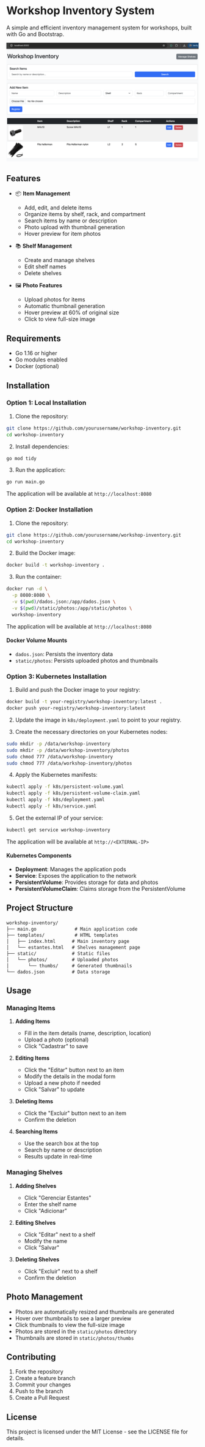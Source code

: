 # Workshop Inventory System

A simple and efficient inventory management system for workshops, built with Go and Bootstrap.

![Screenshot of the Workshop Inventory System](system.png)

## Features

- 📦 **Item Management**
  - Add, edit, and delete items
  - Organize items by shelf, rack, and compartment
  - Search items by name or description
  - Photo upload with thumbnail generation
  - Hover preview for item photos

- 📚 **Shelf Management**
  - Create and manage shelves
  - Edit shelf names
  - Delete shelves

- 🖼️ **Photo Features**
  - Upload photos for items
  - Automatic thumbnail generation
  - Hover preview at 60% of original size
  - Click to view full-size image

## Requirements

- Go 1.16 or higher
- Go modules enabled
- Docker (optional)

## Installation

### Option 1: Local Installation

1. Clone the repository:
```bash
git clone https://github.com/yourusername/workshop-inventory.git
cd workshop-inventory
```

2. Install dependencies:
```bash
go mod tidy
```

3. Run the application:
```bash
go run main.go
```

The application will be available at `http://localhost:8080`

### Option 2: Docker Installation

1. Clone the repository:
```bash
git clone https://github.com/yourusername/workshop-inventory.git
cd workshop-inventory
```

2. Build the Docker image:
```bash
docker build -t workshop-inventory .
```

3. Run the container:
```bash
docker run -d \
  -p 8080:8080 \
  -v $(pwd)/dados.json:/app/dados.json \
  -v $(pwd)/static/photos:/app/static/photos \
  workshop-inventory
```

The application will be available at `http://localhost:8080`

#### Docker Volume Mounts
- `dados.json`: Persists the inventory data
- `static/photos`: Persists uploaded photos and thumbnails

### Option 3: Kubernetes Installation

1. Build and push the Docker image to your registry:
```bash
docker build -t your-registry/workshop-inventory:latest .
docker push your-registry/workshop-inventory:latest
```

2. Update the image in `k8s/deployment.yaml` to point to your registry.

3. Create the necessary directories on your Kubernetes nodes:
```bash
sudo mkdir -p /data/workshop-inventory
sudo mkdir -p /data/workshop-inventory/photos
sudo chmod 777 /data/workshop-inventory
sudo chmod 777 /data/workshop-inventory/photos
```

4. Apply the Kubernetes manifests:
```bash
kubectl apply -f k8s/persistent-volume.yaml
kubectl apply -f k8s/persistent-volume-claim.yaml
kubectl apply -f k8s/deployment.yaml
kubectl apply -f k8s/service.yaml
```

5. Get the external IP of your service:
```bash
kubectl get service workshop-inventory
```

The application will be available at `http://<EXTERNAL-IP>`

#### Kubernetes Components
- **Deployment**: Manages the application pods
- **Service**: Exposes the application to the network
- **PersistentVolume**: Provides storage for data and photos
- **PersistentVolumeClaim**: Claims storage from the PersistentVolume

## Project Structure

```
workshop-inventory/
├── main.go              # Main application code
├── templates/           # HTML templates
│   ├── index.html      # Main inventory page
│   └── estantes.html   # Shelves management page
├── static/             # Static files
│   └── photos/         # Uploaded photos
│       └── thumbs/     # Generated thumbnails
└── dados.json          # Data storage
```

## Usage

### Managing Items

1. **Adding Items**
   - Fill in the item details (name, description, location)
   - Upload a photo (optional)
   - Click "Cadastrar" to save

2. **Editing Items**
   - Click the "Editar" button next to an item
   - Modify the details in the modal form
   - Upload a new photo if needed
   - Click "Salvar" to update

3. **Deleting Items**
   - Click the "Excluir" button next to an item
   - Confirm the deletion

4. **Searching Items**
   - Use the search box at the top
   - Search by name or description
   - Results update in real-time

### Managing Shelves

1. **Adding Shelves**
   - Click "Gerenciar Estantes"
   - Enter the shelf name
   - Click "Adicionar"

2. **Editing Shelves**
   - Click "Editar" next to a shelf
   - Modify the name
   - Click "Salvar"

3. **Deleting Shelves**
   - Click "Excluir" next to a shelf
   - Confirm the deletion

## Photo Management

- Photos are automatically resized and thumbnails are generated
- Hover over thumbnails to see a larger preview
- Click thumbnails to view the full-size image
- Photos are stored in the `static/photos` directory
- Thumbnails are stored in `static/photos/thumbs`

## Contributing

1. Fork the repository
2. Create a feature branch
3. Commit your changes
4. Push to the branch
5. Create a Pull Request

## License

This project is licensed under the MIT License - see the LICENSE file for details. 
